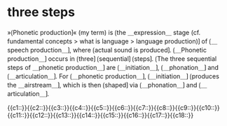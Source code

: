 # three steps

»⟮Phonetic production⟯« (my term) is ⟮the ＿expression＿ stage (cf. fundamental concepts &gt; what is language &gt; language production)⟯ of ⟮＿speech production＿⟯, where ⟮actual sound is produced⟯.
⟮＿Phonetic production＿⟯ occurs in ⟮three⟯ ⟮sequential⟯ ⟮steps⟯.
⟮The three sequential steps of ＿phonetic production＿⟯ are ⟮＿initiation＿⟯, ⟮＿phonation＿⟯ and ⟮＿articulation＿⟯.
For ⟮＿phonetic production＿⟯, ⟮＿initiation＿⟯ ⟮produces the ＿airstream＿⟯, which is then ⟮shaped⟯ via ⟮＿phonation＿⟯ and ⟮＿articulation＿⟯.

<span class="cloze-dump">{{c1::}}{{c2::}}{{c3::}}{{c4::}}{{c5::}}{{c6::}}{{c7::}}{{c8::}}{{c9::}}{{c10::}}{{c11::}}{{c12::}}{{c13::}}{{c14::}}{{c15::}}{{c16::}}{{c17::}}{{c18::}}</span>